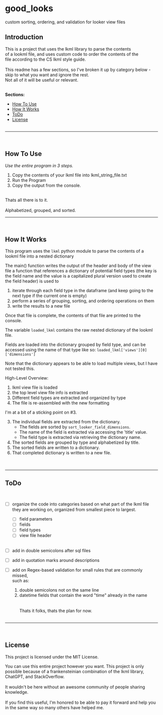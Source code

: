 # good_looks
custom sorting, ordering, and validation for looker view files

## Introduction
This is a project that uses the lkml library to parse the contents </br>
of a lookml file, and uses custom code to order the contents of the </br>
file according to the CS lkml style guide. </br></br>
This readme has a few sections, so I've broken it up by category below - </br>
skip to what you want and ignore the rest.</br>
Not all of it will be useful or relevant. 
</br></br>

**Sections:**
  - [How To Use](#how-to-use)
  - [How It Works](#how-it-works) 
  - [ToDo](#todo)
  - [License](#license) 
</br></br>
-----------------------------------
</br>

## How To Use

*Use the entire program in 3 steps.* </br>

   1. Copy the contents of your lkml file into lkml_string_file.txt
   2. Run the Program
   3. Copy the output from the console.</br>

</br>
Thats all there is to it. </br>
</br>
Alphabetized, grouped, and sorted.

</br>

-----------------------------------
</br>

## How It Works

This program uses the `lkml` python module to parse the contents of a lookml file 
into a nested dictionary

The main() function writes the output of the header and body of the view file 
a function that references a dictionary of potential field types 
(the key is the field name and the value is a capitalized plural version used to 
create the field header) is used to 
   1. iterate through each field type in the dataframe (and keep going to the next type
   if the current one is empty)
   2. perform a series of grouping, sorting, and ordering operations on them
   3. write the results to a new file

Once that file is complete, the contents of that file are printed to the console.





The variable `loaded_lkml` contains the raw nested dictionary of 
the lookml file.


Fields are loaded into the dictionary grouped by field type, and can be accessed
using the name of that type like so: `loaded_lkml['views'][0]['dimensions']`

Note that the dictionary appears to be able to load multiple views, but I have not
tested this.

High-Level Overview:
1. lkml view file is loaded 
2. the top level view file info is extracted
3. Different field types are extracted and organized by type
4. The file is re-assembled with the new formatting

I'm at a bit of a sticking point on #3.



3. The individual fields are extracted from the dictionary.
   - The fields are sorted by `sort_looker_field_dimensions`.
   - The name of the field is extracted via accessing the 'title' value.
   - The field type is extracted via retrieving the dictionary name.
4. The sorted fields are grouped by type and alphabetized by title.
5. The sorted fields are written to a dictionary.
6. That completed dictionary is written to a new file.
</br></br></br>
-----------------------------------
## ToDo
</br>

-[ ] organize the code into categories based on what part of the lkml file </br>
they are working on, organized from smallest piece to largest. 
   -[ ] field parameters</br>
   - [ ] fields</br>
   - [ ] field types</br>
   - [ ] view file header</br></br>

- [ ] add in double semicolons after sql files </br>
- [ ] add in quotation marks around descriptions </br>

- [ ] add on Regex-based validation for small rules that are commonly missed, </br>
such as:
   1. double semicolons not on the same line
   2. datetime fields that contain the word "time" already in the name </br>
</br></br>
Thats it folks, thats the plan for now.
</br></br>

-----------------------------------
</br>

## License
This project is licensed under the MIT License.

You can use this entire project however you want. This project is only </br>
possible because of a frankensteinian combination of the lkml library, </br>
ChatGPT, and StackOverflow. </br></br>
It wouldn't be here without an awesome community of people sharing knowledge. 
</br></br>
If you find this useful, I'm honored to be able to pay it forward and help you </br> 
in the same way so many others have helped me. </br>
